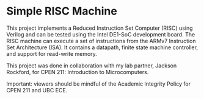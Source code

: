 # Simple RISC Machine

This project implements a Reduced Instruction Set Computer (RISC) using Verilog and can be tested using the Intel DE1-SoC development board.
The RISC machine can execute a set of instructions from the ARMv7 Instruction Set Architecture (ISA). It contains a datapath, finite state machine controller, and support for read-write memory.

This project was done in collaboration with my lab partner, Jackson Rockford, for CPEN 211: Introduction to Microcomputers.

Important: viewers should be mindful of the Academic Integrity Policy for CPEN 211 and UBC ECE.

<!-- % ## Elements of the Datapath
* Register file containing eight 16-bit registers with read/write functionality
* Arithmetic Logic Unit capable of addition, subtraction, and logical operations AND and NOT
* Shifter that can optionally perform shifting of binary numbers 1 bit to the left or right; supports sign-extended shifting

## Datapath Specification
![Datapath Specification](https://github.com/thomasafroo/RISCMachine/blob/main/Datapathspec.png?raw=true)
-->
